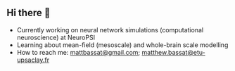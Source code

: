 ## Hi there 👋

- Currently working on neural network simulations (computational neuroscience) at NeuroPSI
- Learning about mean-field (mesoscale) and whole-brain scale modelling
- How to reach me: mattbassat@gmail.com; matthew.bassat@etu-upsaclay.fr

<!--
**mattbassat/mattbassat** is a ✨ _special_ ✨ repository because its `README.md` (this file) appears on your GitHub profile.

Here are some ideas to get you started:

- 🔭 I’m currently working on ...
- 🌱 I’m currently learning ...
- 👯 I’m looking to collaborate on ...
- 🤔 I’m looking for help with ...
- 💬 Ask me about ...
- 📫 How to reach me: ...
- 😄 Pronouns: ...
- ⚡ Fun fact: ...
-->
